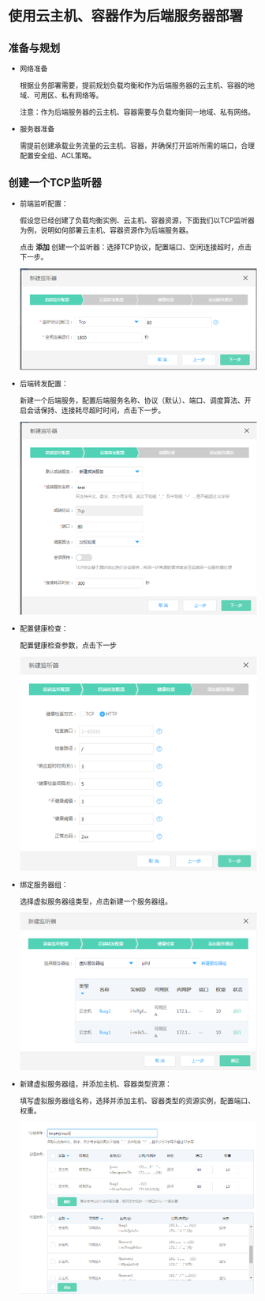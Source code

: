 # 使用云主机、容器作为后端服务器部署

## 准备与规划

- 网络准备

	根据业务部署需要，提前规划负载均衡和作为后端服务器的云主机、容器的地域、可用区、私有网络等。
	
	注意：作为后端服务器的云主机、容器需要与负载均衡同一地域、私有网络。

- 服务器准备

	需提前创建承载业务流量的云主机、容器，并确保打开监听所需的端口，合理配置安全组、ACL策略。

## 创建一个TCP监听器

- 前端监听配置：
	
	假设您已经创建了负载均衡实例、云主机、容器资源，下面我们以TCP监听器为例，说明如何部署云主机、容器资源作为后端服务器。

	点击 **添加** 创建一个监听器：选择TCP协议，配置端口、空闲连接超时，点击下一步。

	![NLB前端监听设置](../../../../image/Networking/NLB/NLB-022.png)

- 后端转发配置：
	
	新建一个后端服务，配置后端服务名称、协议（默认）、端口、调度算法、开启会话保持、连接耗尽超时时间，点击下一步。

	![NLB后端转发设置](../../../../image/Networking/NLB/NLB-023.png)

- 配置健康检查：

	配置健康检查参数，点击下一步

	![NLB健康检查设置](../../../../image/Networking/NLB/NLB-029.png)

- 绑定服务器组：

	选择虚拟服务器组类型，点击新建一个服务器组。

	![NLB新建服务器组设置](../../../../image/Networking/NLB/NLB-030.png)

- 新建虚拟服务器组，并添加主机、容器类型资源：
	
	填写虚拟服务器组名称，选择并添加主机、容器类型的资源实例，配置端口、权重。

	![NLB虚拟服务器组添加资源设置](../../../../image/Networking/NLB/NLB-079.png)




